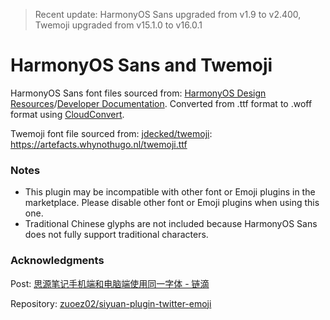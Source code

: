 > Recent update: HarmonyOS Sans upgraded from v1.9 to v2.400, Twemoji upgraded from v15.1.0 to v16.0.1

# HarmonyOS Sans and Twemoji

HarmonyOS Sans font files sourced from: [HarmonyOS Design Resources](https://developer.huawei.com/consumer/cn/design/resource/)/[Developer Documentation](https://developer.huawei.com/consumer/cn/doc/design-guides/font-0000001828772001). Converted from .ttf format to .woff format using [CloudConvert](https://cloudconvert.com/ttf-to-woff).

Twemoji font file sourced from: [jdecked/twemoji](https://github.com/jdecked/twemoji): https://artefacts.whynothugo.nl/twemoji.ttf

### Notes

- This plugin may be incompatible with other font or Emoji plugins in the marketplace. Please disable other font or Emoji plugins when using this one.
- Traditional Chinese glyphs are not included because HarmonyOS Sans does not fully support traditional characters.

### Acknowledgments

Post: [思源笔记手机端和电脑端使用同一字体 - 链滴](https://ld246.com/article/1705399357823)

Repository: [zuoez02/siyuan-plugin-twitter-emoji](https://github.com/zuoez02/siyuan-plugin-twitter-emoji)
